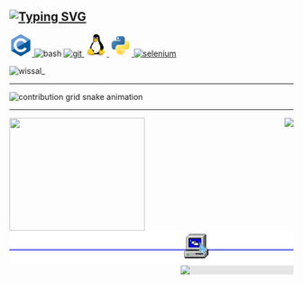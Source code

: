 

 </br><a href="https://git.io/typing-svg">
 ## <img src="https://readme-typing-svg.demolab.com?font=Fira+Code&size=35&pause=1000&color=18A558&width=435&lines=HELLO+WORLD!" alt="Typing SVG">
</a>

<!-- zzzzzzzzzzzzzzzzzzzzzzzzzzzzzzzzzzzzzzzzzzzzzzzzzzzzzzzzzzzzzzzzzzzzzzzzzzzzzzzzzzzzzzzzzzzzzzzzzzzzzz -->

<p align="left">
  <a href="https://www.cprogramming.com/" target="_blank" rel="noreferrer">
    <img src="https://raw.githubusercontent.com/devicons/devicon/master/icons/c/c-original.svg" alt="c" width="40" height="40"/>
  </a>
  <img src="https://cdn.jsdelivr.net/gh/devicons/devicon/icons/bash/bash-original.svg" alt="bash" width="45" height="45"/>
  <a href="https://git-scm.com/" target="_blank" rel="noreferrer">
    <img src="https://www.vectorlogo.zone/logos/git-scm/git-scm-icon.svg" alt="git" width="40" height="40"/>
  </a>
  <a href="https://www.linux.org/" target="_blank" rel="noreferrer">
    <img src="https://raw.githubusercontent.com/devicons/devicon/master/icons/linux/linux-original.svg" alt="linux" width="40" height="40"/>
  </a>
  <a href="https://www.python.org" target="_blank" rel="noreferrer">
    <img src="https://raw.githubusercontent.com/devicons/devicon/master/icons/python/python-original.svg" alt="python" width="40" height="40"/>
  </a>
  <a href="https://www.selenium.dev" target="_blank" rel="noreferrer">
    <img src="https://raw.githubusercontent.com/detain/svg-logos/780f25886640cef088af994181646db2f6b1a3f8/svg/selenium-logo.svg" alt="selenium" width="40" height="40"/>
  </a>
</p>

<!-- zzzzzzzzzzzzzzzzzzzzzzzzzzzzzzzzzzzzzzzzzzzzzzzzzzzzzzzzzzzzzzzzzzzzzzzzzzzzzzzzzzzzzzzzzzzzzzzzzzzzzz -->

![wissal_](https://user-images.githubusercontent.com/89531771/158039025-355cc57f-bb57-427f-885e-1deebe4e9e13.png)

<!-- zzzzzzzzzzzzzzzzzzzzzzzzzzzzzzzzzzzzzzzzzzzzzzzzzzzzzzzzzzzzzzzzzzzzzzzzzzzzzzzzzzzzzzzzzzzzzzzzzzzzzz -->

---

<picture>
  <source media="(prefers-color-scheme: dark)" srcset="https://raw.githubusercontent.com/amir-ee/amir-ee/output/github-contribution-grid-snake-dark.svg">
  <source media="(prefers-color-scheme: light)" srcset="https://raw.githubusercontent.com/amir-ee/amir-ee/output/github-contribution-grid-snake.svg">
  <img alt="contribution grid snake animation" src="https://raw.githubusercontent.com/amir-ee/amir-ee/output/github-contribution-grid-snake.svg">
</picture>

<!--![daronZi](https://media.tenor.com/BAswr58ifdcAAAAi/wraithion-warcraft.gif) -->

---
<!-- zzzzzzzzzzzzzzzzzzzzzzzzzzzzzzzzzzzzzzzzzzzzzzzzzzzzzzzzzzzzzzzzzzzzzzzzzzzzzzzzzzzzzzzzzzzzzzzzzzzzzz -->


<p1>
  <img height="200" width="240" align="left" src="https://media.tenor.com/BAswr58ifdcAAAAi/wraithion-warcraft.gif" >  
</p1>

<!-- zzzzzzzzzzzzzzzzzzzzzzzzzzzzzzzzzzzzzzzzzzzzzzzzzzzzzzzzzzzzzzzzzzzzzzzzzzzzzzzzzzzzzzzzzzzzzzzzzzzzzz -->

<p1>
  <img align="right"  src="https://readme-typing-svg.demolab.com?font=Pixelify+Sans&size=32&duration=3550&pause=1000&color=9DE9F7&random=false&width=435&lines=mirr@zi:~$+nc+-lnvp+1337" >  
</p1>

<!-- zzzzzzzzzzzzzzzzzzzzzzzzzzzzzzzzzzzzzzzzzzzzzzzzzzzzzzzzzzzzzzzzzzzzzzzzzzzzzzzzzzzzzzzzzzzzzzzzzzzzzz -->


<img src="images/br.webp">

<!-- zzzzzzzzzzzzzzzzzzzzzzzzzzzzzzzzzzzzzzzzzzzzzzzzzzzzzzzzzzzzzzzzzzzzzzzzzzzzzzzzzzzzzzzzzzzzzzzzzzzzzz -->

<img align="right" style="display: block; -webkit-user-select: none; margin: auto; background-color: hsl(0, 0%, 90%); width: 200px; height: auto;" src="https://www.codedex.io/images/python/battle.gif">


